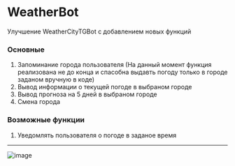 # WeatherBot

Улучшение WeatherCityTGBot с добавлением новых функций

### Основные 
1. Запоминание города пользователя (На данный момент функция реализована не до конца и спасобна выдавть погоду только в городе заданом вручную в коде)
2. Вывод информации о текущей погоде в выбраном городе 
3. Вывод прогноза на 5 дней в выбраном городе
4. Смена города 

### Возможные функции 
1. Уведомлять пользователя о погоде в заданое время 
______________
![image](https://user-images.githubusercontent.com/72348172/202183127-9908beec-4484-46fb-bab2-bb0ba4f23386.png)
